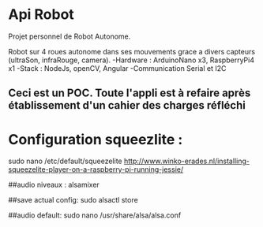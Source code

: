 # Api Robot

Projet personnel de Robot Autonome.


Robot sur 4 roues autonome dans ses mouvements grace a divers capteurs (ultraSon, infraRouge, camera).
-Hardware : ArduinoNano x3, RaspberryPi4 x1
-Stack : NodeJs, openCV, Angular
-Communication Serial et I2C


## Ceci est un POC. Toute l'appli est à refaire après établissement d'un cahier des charges réfléchi



# Configuration squeezlite :
sudo nano /etc/default/squeezelite
http://www.winko-erades.nl/installing-squeezelite-player-on-a-raspberry-pi-running-jessie/

##audio niveaux :
alsamixer

##save actual config:
sudo alsactl store

##audio default:
sudo nano /usr/share/alsa/alsa.conf





